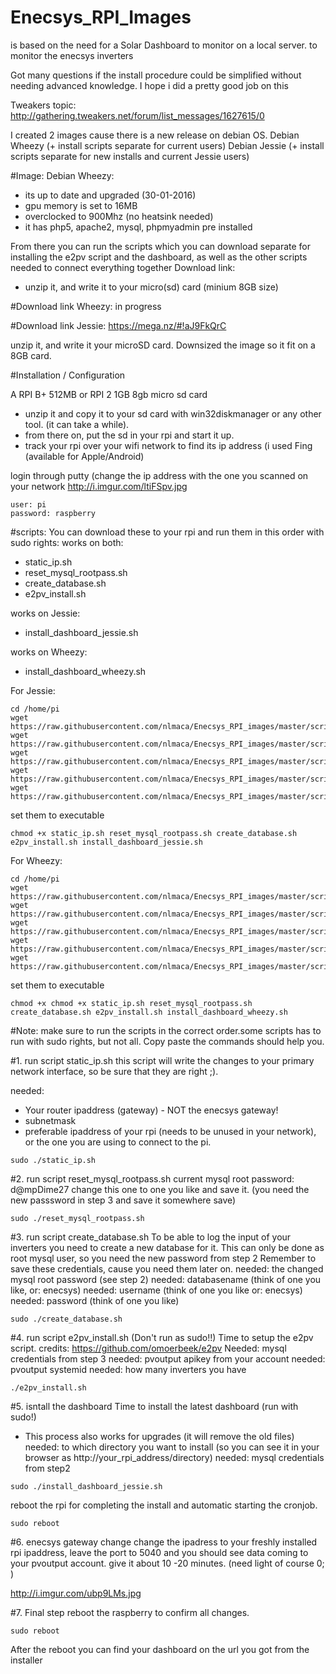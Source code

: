 # Enecsys_RPI_Images
is based on the need for a Solar Dashboard to monitor on a local server. to monitor the enecsys inverters 

Got many questions if the install procedure could be simplified without needing advanced knowledge. I hope i did a pretty good job on this

Tweakers topic: 
http://gathering.tweakers.net/forum/list_messages/1627615/0

I created 2 images cause there is a new release on debian OS. 
Debian Wheezy (+ install scripts separate for current users)
Debian Jessie (+ install scripts separate for new installs and current Jessie users)

#Image: Debian Wheezy:
- its up to date and upgraded (30-01-2016)
- gpu memory is set to 16MB
- overclocked to 900Mhz (no heatsink needed)
- it has php5, apache2, mysql, phpmyadmin pre installed

From there you can run the scripts which you can download separate for installing the e2pv script and the dashboard, as well as the other scripts needed to connect everything together
Download link: 
* unzip it, and write it to your micro(sd) card (minium 8GB size)

#Download link Wheezy: 
in progress

#Download link Jessie:
https://mega.nz/#!aJ9FkQrC

unzip it, and write it your microSD card. Downsized the image so it fit on a 8GB card.

#Installation / Configuration

A RPI B+ 512MB or RPI 2 1GB
8gb micro sd card

- unzip it and copy it to your sd card with win32diskmanager or any other tool. (it can take a while).
- from there on, put the sd in your rpi and start it up.
- track your rpi over your wifi network to find its ip address (i used Fing (available for Apple/Android)

login through putty (change the ip address with the one you scanned on your network
http://i.imgur.com/ltiFSpv.jpg

```
user: pi
password: raspberry
```

#scripts:
You can download these to your rpi and run them in this order with sudo rights:
works on both:
- static_ip.sh 
- reset_mysql_rootpass.sh
- create_database.sh
- e2pv_install.sh

works on Jessie:
- install_dashboard_jessie.sh

works on Wheezy:
- install_dashboard_wheezy.sh

For Jessie:
```
cd /home/pi
wget https://raw.githubusercontent.com/nlmaca/Enecsys_RPI_images/master/scripts/static_ip.sh
wget https://raw.githubusercontent.com/nlmaca/Enecsys_RPI_images/master/scripts/reset_mysql_rootpass.sh
wget https://raw.githubusercontent.com/nlmaca/Enecsys_RPI_images/master/scripts/create_database.sh
wget https://raw.githubusercontent.com/nlmaca/Enecsys_RPI_images/master/scripts/e2pv_install.sh
wget https://raw.githubusercontent.com/nlmaca/Enecsys_RPI_images/master/scripts/install_dashboard_jessie.sh
```
set them to executable
```
chmod +x static_ip.sh reset_mysql_rootpass.sh create_database.sh e2pv_install.sh install_dashboard_jessie.sh
```

For Wheezy:
```
cd /home/pi
wget https://raw.githubusercontent.com/nlmaca/Enecsys_RPI_images/master/scripts/static_ip.sh
wget https://raw.githubusercontent.com/nlmaca/Enecsys_RPI_images/master/scripts/reset_mysql_rootpass.sh
wget https://raw.githubusercontent.com/nlmaca/Enecsys_RPI_images/master/scripts/create_database.sh
wget https://raw.githubusercontent.com/nlmaca/Enecsys_RPI_images/master/scripts/e2pv_install.sh
wget https://raw.githubusercontent.com/nlmaca/Enecsys_RPI_images/master/scripts/install_dashboard_wheezy.sh
```
set them to executable
```
chmod +x chmod +x static_ip.sh reset_mysql_rootpass.sh create_database.sh e2pv_install.sh install_dashboard_wheezy.sh
```
#Note:
make sure to run the scripts in the correct order.some scripts has to run with sudo rights, but not all. Copy paste the commands should help you.

#1. run script static_ip.sh
this script will write the changes to your primary network interface, so be sure that they are right ;).

needed:
- Your router ipaddress (gateway) - NOT the enecsys gateway!
- subnetmask
- preferable ipaddress of your rpi (needs to be unused in your network), or the one you are using to connect to the pi.

```
sudo ./static_ip.sh
```

#2. run script reset_mysql_rootpass.sh
current mysql root password: d@mpDime27
change this one to one you like and save it. (you need the new passsword in step 3 and save it somewhere save)
```
sudo ./reset_mysql_rootpass.sh 
```

#3. run script create_database.sh
To be able to log the input of your inverters you need to create a new database for it. This can only be done as root mysql user, so you need the new password from step 2
Remember to save these credentials, cause you need them later on.
needed: the changed mysql root password (see step 2)
needed: databasename (think of one you like, or: enecsys)
needed: username (think of one you like or: enecsys)
needed: password (think of one you like)
```
sudo ./create_database.sh
```

#4. run script e2pv_install.sh (Don't run as sudo!!)
Time to setup the e2pv script. credits: https://github.com/omoerbeek/e2pv
Needed: mysql credentials from step 3 
needed: pvoutput apikey from your account
needed: pvoutput systemid
needed: how many inverters you have
```
./e2pv_install.sh
```

#5. isntall the dashboard
Time to install the latest dashboard (run with sudo!)
* This process also works for upgrades (it will remove the old files)
needed: to which directory you want to install (so you can see it in your browser as http://your_rpi_address/directory)
needed: mysql credentials from step2
```
sudo ./install_dashboard_jessie.sh
```
reboot the rpi for completing the install and automatic starting the cronjob.
```
sudo reboot
```


#6. enecsys gateway change
change the ipadress to your freshly installed rpi ipaddress, leave the port to 5040 and you should see data coming to your pvoutput account. give it about 10 -20 minutes. (need light of course 0; )

http://i.imgur.com/ubp9LMs.jpg

#7. Final step
reboot the raspberry to confirm all changes. 
```
sudo reboot
```
After the reboot you can find your dashboard on the url you got from the installer
